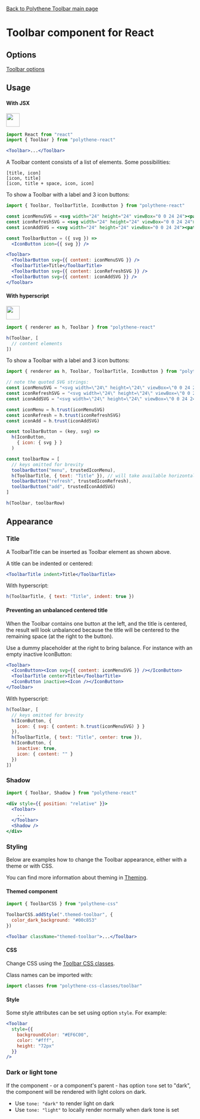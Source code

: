 [Back to Polythene Toolbar main page](../toolbar.md)

# Toolbar component for React


## Options

[Toolbar options](../toolbar.md)


## Usage

#### With JSX

<a href="https://jsfiddle.net/ArthurClemens/rgmzx6jr/" target="_blank"><img src="https://arthurclemens.github.io/assets/polythene/docs/try-out-green.gif" height="36" /></a>

~~~jsx
import React from "react"
import { Toolbar } from "polythene-react"

<Toolbar>...</Toolbar>
~~~

A Toolbar content consists of a list of elements. Some possibilities:

~~~
[title, icon]
[icon, title]
[icon, title + space, icon, icon]
~~~

To show a Toolbar with a label and 3 icon buttons:

~~~jsx
import { Toolbar, ToolbarTitle, IconButton } from "polythene-react"

const iconMenuSVG = <svg width="24" height="24" viewBox="0 0 24 24"><path d="M3 18h18v-2H3v2zm0-5h18v-2H3v2zm0-7v2h18V6H3z"/></svg>
const iconRefreshSVG = <svg width="24" height="24" viewBox="0 0 24 24"><path d="M17.65 6.35C16.2 4.9 14.21 4 12 4c-4.42 0-7.99 3.58-7.99 8s3.57 8 7.99 8c3.73 0 6.84-2.55 7.73-6h-2.08c-.82 2.33-3.04 4-5.65 4-3.31 0-6-2.69-6-6s2.69-6 6-6c1.66 0 3.14.69 4.22 1.78L13 11h7V4l-2.35 2.35z"/></svg>
const iconAddSVG = <svg width="24" height="24" viewBox="0 0 24 24"><path d="M19 13h-6v6h-2v-6H5v-2h6V5h2v6h6v2z"/></svg>

const ToolbarButton = ({ svg }) =>
  <IconButton icon={{ svg }} />

<Toolbar>
  <ToolbarButton svg={{ content: iconMenuSVG }} />
  <ToolbarTitle>Title</ToolbarTitle>
  <ToolbarButton svg={{ content: iconRefreshSVG }} />
  <ToolbarButton svg={{ content: iconAddSVG }} />
</Toolbar>
~~~

#### With hyperscript

<a href="https://jsfiddle.net/ArthurClemens/dg9f6day/" target="_blank"><img src="https://arthurclemens.github.io/assets/polythene/docs/try-out-green.gif" height="36" /></a>

~~~javascript
import { renderer as h, Toolbar } from "polythene-react"

h(Toolbar, [
  // content elements
])
~~~

To show a Toolbar with a label and 3 icon buttons:

~~~javascript
import { renderer as h, Toolbar, ToolbarTitle, IconButton } from "polythene-react"

// note the quoted SVG strings:
const iconMenuSVG = "<svg width=\"24\" height=\"24\" viewBox=\"0 0 24 24\"><path d=\"M3 18h18v-2H3v2zm0-5h18v-2H3v2zm0-7v2h18V6H3z\"/></svg>"
const iconRefreshSVG = "<svg width=\"24\" height=\"24\" viewBox=\"0 0 24 24\"><path d=\"M17.65 6.35C16.2 4.9 14.21 4 12 4c-4.42 0-7.99 3.58-7.99 8s3.57 8 7.99 8c3.73 0 6.84-2.55 7.73-6h-2.08c-.82 2.33-3.04 4-5.65 4-3.31 0-6-2.69-6-6s2.69-6 6-6c1.66 0 3.14.69 4.22 1.78L13 11h7V4l-2.35 2.35z\"/></svg>"
const iconAddSVG = "<svg width=\"24\" height=\"24\" viewBox=\"0 0 24 24\"><path d=\"M19 13h-6v6h-2v-6H5v-2h6V5h2v6h6v2z\"/></svg>"

const iconMenu = h.trust(iconMenuSVG)
const iconRefresh = h.trust(iconRefreshSVG)
const iconAdd = h.trust(iconAddSVG)

const toolbarButton = (key, svg) =>
  h(IconButton,
    { icon: { svg } }
  )

const toolbarRow = [
  // keys omitted for brevity
  toolbarButton("menu", trustedIconMenu),
  h(ToolbarTitle, { text: "Title" }), // will take available horizontal space
  toolbarButton("refresh", trustedIconRefresh),
  toolbarButton("add", trustedIconAddSVG)
]

h(Toolbar, toolbarRow)
~~~


## Appearance

### Title

A ToolbarTitle can be inserted as Toolbar element as shown above.

A title can be indented or centered:

~~~jsx
<ToolbarTitle indent>Title</ToolbarTitle>
~~~

With hyperscript:

~~~javascript
h(ToolbarTitle, { text: "Title", indent: true })
~~~

#### Preventing an unbalanced centered title

When the Toolbar contains one button at the left, and the title is centered, the result will look unbalanced because the title will be centered to the remaining space (at the right to the button).

Use a dummy placeholder at the right to bring balance. For instance with an empty inactive IconButton:

~~~jsx
<Toolbar>
  <IconButton><Icon svg={{ content: iconMenuSVG }} /></IconButton>
  <ToolbarTitle center>Title</ToolbarTitle>
  <IconButton inactive><Icon /></IconButton>
</Toolbar>
~~~

With hyperscript:

~~~javascript
h(Toolbar, [
  // keys omitted for brevity
  h(IconButton, {
    icon: { svg: { content: h.trust(iconMenuSVG) } }
  }),
  h(ToolbarTitle, { text: "Title", center: true }),
  h(IconButton, {
    inactive: true,
    icon: { content: "" }
  })
])
~~~

### Shadow

~~~jsx
import { Toolbar, Shadow } from "polythene-react"

<div style={{ position: "relative" }}>
  <Toolbar>
    ...
  </Toolbar>
  <Shadow />
</div>
~~~

### Styling

Below are examples how to change the Toolbar appearance, either with a theme or with CSS.

You can find more information about theming in  [Theming](../../theming.md).

#### Themed component

~~~jsx
import { ToolbarCSS } from "polythene-css"

ToolbarCSS.addStyle(".themed-toolbar", {
  color_dark_background: "#00c853"
})

<Toolbar className="themed-toolbar">...</Toolbar>
~~~

#### CSS

Change CSS using the [Toolbar CSS classes](../../../packages/polythene-css-classes/toolbar.js).

Class names can be imported with:

~~~javascript
import classes from "polythene-css-classes/toolbar"
~~~

#### Style

Some style attributes can be set using option `style`. For example:

~~~jsx
<Toolbar 
  style={{
    backgroundColor: "#EF6C00",
    color: "#fff",
    height: "72px"
  }}
/>
~~~

### Dark or light tone

If the component - or a component's parent - has option `tone` set to "dark", the component will be rendered with light colors on dark. 

* Use `tone: "dark"` to render light on dark
* Use `tone: "light"` to locally render normally when dark tone is set





